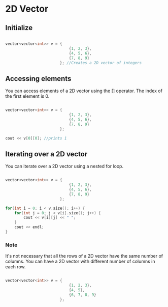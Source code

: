 # 2D Vector

## Initialize

```cpp

vector<vector<int>> v = {
                            {1, 2, 3},
                            {4, 5, 6},
                            {7, 8, 9}
                        }; //Creates a 2D vector of integers

```

## Accessing elements

You can access elements of a 2D vector using the [] operator. The index of the first element is 0.

```cpp

vector<vector<int>> v = {
                            {1, 2, 3},
                            {4, 5, 6},
                            {7, 8, 9}
                        };

cout << v[0][0]; //prints 1

```

## Iterating over a 2D vector

You can iterate over a 2D vector using a nested for loop.

```cpp

vector<vector<int>> v = {
                            {1, 2, 3},
                            {4, 5, 6},
                            {7, 8, 9}
                        };

for(int i = 0; i < v.size(); i++) {
    for(int j = 0; j < v[i].size(); j++) {
        cout << v[i][j] << " ";
    }
    cout << endl;
}

```

### Note

It's not necessary that all the rows of a 2D vector have the same number of columns. You can have a 2D vector with different number of columns in each row.

```cpp

vector<vector<int>> v = {
                            {1, 2, 3},
                            {4, 5},
                            {6, 7, 8, 9}
                        };

```
